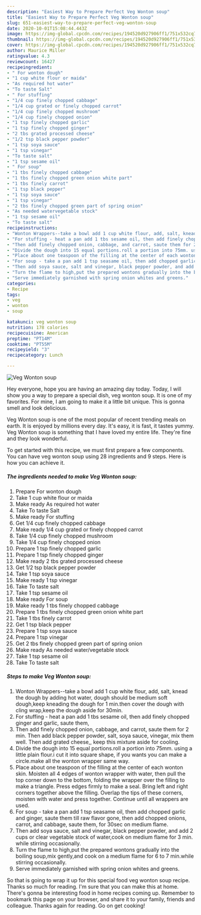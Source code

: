 ```yaml
---
description: "Easiest Way to Prepare Perfect Veg Wonton soup"
title: "Easiest Way to Prepare Perfect Veg Wonton soup"
slug: 651-easiest-way-to-prepare-perfect-veg-wonton-soup
date: 2020-10-01T15:08:44.443Z
image: https://img-global.cpcdn.com/recipes/194520d927906ff1/751x532cq70/veg-wonton-soup-recipe-main-photo.jpg
thumbnail: https://img-global.cpcdn.com/recipes/194520d927906ff1/751x532cq70/veg-wonton-soup-recipe-main-photo.jpg
cover: https://img-global.cpcdn.com/recipes/194520d927906ff1/751x532cq70/veg-wonton-soup-recipe-main-photo.jpg
author: Maurice Miller
ratingvalue: 4.3
reviewcount: 16427
recipeingredient:
- " For wonton dough"
- "1 cup white flour or maida"
- "As required hot water"
- "To taste Salt"
- " For stuffing"
- "1/4 cup finely chopped cabbage"
- "1/4 cup grated or finely chopped carrot"
- "1/4 cup finely chopped mushroom"
- "1/4 cup finely chopped onion"
- "1 tsp finely chopped garlic"
- "1 tsp finely chopped ginger"
- "2 tbs grated processed cheese"
- "1/2 tsp black pepper powder"
- "1 tsp soya sauce"
- "1 tsp vinegar"
- "To taste salt"
- "1 tsp sesame oil"
- " For soup"
- "1 tbs finely chopped cabbage"
- "1 tbs finely chopped green onion white part"
- "1 tbs finely carrot"
- "1 tsp black pepper"
- "1 tsp soya sauce"
- "1 tsp vinegar"
- "2 tbs finely chopped green part of spring onion"
- "As needed watervegetable stock"
- "1 tsp sesame oil"
- "To taste salt"
recipeinstructions:
- "Wonton Wrappers--take a bowl add 1 cup white flour, add, salt, knead the dough by adding hot water, dough should be medium soft dough,keep kneading the dough for 1 min.then cover the dough with cling wrap,keep the dough aside for 30min."
- "For stuffing - heat a pan add 1 tbs sesame oil, then add finely chopped ginger and garlic, saute them,"
- "Then add finely chopped onion, cabbage, and carrot, saute them for 2 min. Then add black pepper powder, salt, soya sauce, vinegar, mix them well. Then add grated cheese,, keep this mixture aside for cooling."
- "Divide the dough into 15 equal portions.roll a portion into 75mm. using a little plain flour.i cut it into square shape, if you wants you can make a circle.make all the wonton wrapper same way."
- "Place about one teaspoon of the filling at the center of each wonton skin. Moisten all 4 edges of wonton wrapper with water, then pull the top corner down to the bottom, folding the wrapper over the filling to make a triangle. Press edges firmly to make a seal. Bring left and right corners together above the filling. Overlap the tips of these corners, moisten with water and press together. Continue until all wrappers are used."
- "For soup - take a pan add 1 tsp seasame oil, then add chopped garlic and ginger, saute them till raw flavor gone, then add chopped onions, carrot, and cabbage, saute them, for 30sec on medium flame."
- "Then add soya sauce, salt and vinegar, black pepper powder, and add 2 cups or clear vegetable stock of water,cook on medium flame for 3 min. while stirring occasionally."
- "Turn the flame to high,put the prepared wontons gradually into the boiling soup,mix gently,and cook on a medium flame for 6 to 7 min.while stirring occasionally."
- "Serve immediately garnished with spring onion whites and greens."
categories:
- Recipe
tags:
- veg
- wonton
- soup

katakunci: veg wonton soup 
nutrition: 178 calories
recipecuisine: American
preptime: "PT14M"
cooktime: "PT55M"
recipeyield: "3"
recipecategory: Lunch

---
```



![Veg Wonton soup](https://img-global.cpcdn.com/recipes/194520d927906ff1/751x532cq70/veg-wonton-soup-recipe-main-photo.jpg)

Hey everyone, hope you are having an amazing day today. Today, I will show you a way to prepare a special dish, veg wonton soup. It is one of my favorites. For mine, I am going to make it a little bit unique. This is gonna smell and look delicious.

Veg Wonton soup is one of the most popular of recent trending meals on earth. It is enjoyed by millions every day. It's easy, it is fast, it tastes yummy. Veg Wonton soup is something that I have loved my entire life. They're fine and they look wonderful.




To get started with this recipe, we must first prepare a few components. You can have veg wonton soup using 28 ingredients and 9 steps. Here is how you can achieve it.

<!--inarticleads1-->

##### The ingredients needed to make Veg Wonton soup:

1. Prepare  For wonton dough
1. Take 1 cup white flour or maida
1. Make ready As required hot water
1. Take To taste Salt
1. Make ready  For stuffing
1. Get 1/4 cup finely chopped cabbage
1. Make ready 1/4 cup grated or finely chopped carrot
1. Take 1/4 cup finely chopped mushroom
1. Take 1/4 cup finely chopped onion
1. Prepare 1 tsp finely chopped garlic
1. Prepare 1 tsp finely chopped ginger
1. Make ready 2 tbs grated processed cheese
1. Get 1/2 tsp black pepper powder
1. Take 1 tsp soya sauce
1. Make ready 1 tsp vinegar
1. Take To taste salt
1. Take 1 tsp sesame oil
1. Make ready  For soup
1. Make ready 1 tbs finely chopped cabbage
1. Prepare 1 tbs finely chopped green onion white part
1. Take 1 tbs finely carrot
1. Get 1 tsp black pepper
1. Prepare 1 tsp soya sauce
1. Prepare 1 tsp vinegar
1. Get 2 tbs finely chopped green part of spring onion
1. Make ready As needed water/vegetable stock
1. Take 1 tsp sesame oil
1. Take To taste salt




<!--inarticleads2-->

##### Steps to make Veg Wonton soup:

1. Wonton Wrappers--take a bowl add 1 cup white flour, add, salt, knead the dough by adding hot water, dough should be medium soft dough,keep kneading the dough for 1 min.then cover the dough with cling wrap,keep the dough aside for 30min.
1. For stuffing - heat a pan add 1 tbs sesame oil, then add finely chopped ginger and garlic, saute them,
1. Then add finely chopped onion, cabbage, and carrot, saute them for 2 min. Then add black pepper powder, salt, soya sauce, vinegar, mix them well. Then add grated cheese,, keep this mixture aside for cooling.
1. Divide the dough into 15 equal portions.roll a portion into 75mm. using a little plain flour.i cut it into square shape, if you wants you can make a circle.make all the wonton wrapper same way.
1. Place about one teaspoon of the filling at the center of each wonton skin. Moisten all 4 edges of wonton wrapper with water, then pull the top corner down to the bottom, folding the wrapper over the filling to make a triangle. Press edges firmly to make a seal. Bring left and right corners together above the filling. Overlap the tips of these corners, moisten with water and press together. Continue until all wrappers are used.
1. For soup - take a pan add 1 tsp seasame oil, then add chopped garlic and ginger, saute them till raw flavor gone, then add chopped onions, carrot, and cabbage, saute them, for 30sec on medium flame.
1. Then add soya sauce, salt and vinegar, black pepper powder, and add 2 cups or clear vegetable stock of water,cook on medium flame for 3 min. while stirring occasionally.
1. Turn the flame to high,put the prepared wontons gradually into the boiling soup,mix gently,and cook on a medium flame for 6 to 7 min.while stirring occasionally.
1. Serve immediately garnished with spring onion whites and greens.




So that is going to wrap it up for this special food veg wonton soup recipe. Thanks so much for reading. I'm sure that you can make this at home. There's gonna be interesting food in home recipes coming up. Remember to bookmark this page on your browser, and share it to your family, friends and colleague. Thanks again for reading. Go on get cooking!
